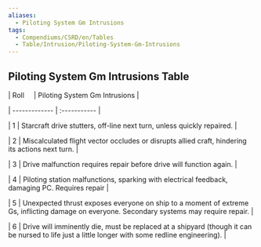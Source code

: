 ```yaml
---
aliases:
  - Piloting System Gm Intrusions
tags:
  - Compendiums/CSRD/en/Tables
  - Table/Intrusion/Piloting-System-Gm-Intrusions
---
```

  
## Piloting System Gm Intrusions Table  
|  Roll &nbsp; &nbsp; | Piloting System Gm Intrusions  |  
| ------------- | :----------- |  
| 1 | Starcraft drive stutters, off-line next turn, unless quickly repaired. |  
| 2 | Miscalculated flight vector occludes or disrupts allied craft, hindering its actions next turn. |  
| 3 | Drive malfunction requires repair before drive will function again. |  
| 4 | Piloting station malfunctions, sparking with electrical feedback, damaging PC. Requires repair |  
| 5 | Unexpected thrust exposes everyone on ship to a moment of extreme Gs, inflicting damage on everyone. Secondary systems may require repair. |  
| 6 | Drive will imminently die, must be replaced at a shipyard (though it can be nursed to life just a little longer with some redline engineering). |